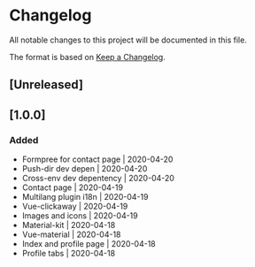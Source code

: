 # Changelog
All notable changes to this project will be documented in this file.

The format is based on [Keep a Changelog](https://keepachangelog.com/en/1.0.0/).
## [Unreleased]
## [1.0.0]
### Added
- Formpree for contact page | 2020-04-20
- Push-dir dev depen | 2020-04-20
- Cross-env dev depentency | 2020-04-20
- Contact page | 2020-04-19
- Multilang plugin i18n | 2020-04-19
- Vue-clickaway | 2020-04-19
- Images and icons | 2020-04-19
- Material-kit | 2020-04-18
- Vue-material | 2020-04-18
- Index and profile page | 2020-04-18
- Profile tabs | 2020-04-18

